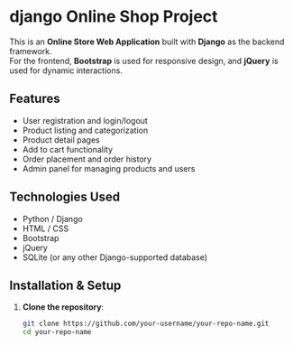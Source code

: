 
#  django Online Shop Project

This is an **Online Store Web Application** built with **Django** as the backend framework.  
For the frontend, **Bootstrap** is used for responsive design, and **jQuery** is used for dynamic interactions.

##  Features

- User registration and login/logout
- Product listing and categorization
- Product detail pages
- Add to cart functionality
- Order placement and order history
- Admin panel for managing products and users

##  Technologies Used

- Python / Django
- HTML / CSS
- Bootstrap
- jQuery
- SQLite (or any other Django-supported database)

##  Installation & Setup

1. **Clone the repository**:
   ```bash
   git clone https://github.com/your-username/your-repo-name.git
   cd your-repo-name
